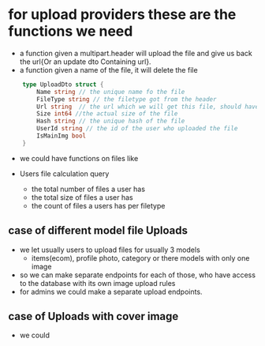 # for upload providers these are the functions we need

- a function given a multipart.header will upload the file and give us back the url{Or an update dto Containing url}.
- a function given a name of the file, it will delete the file

```go
    type UploadDto struct {
        Name string // the unique name fo the file
        FileType string // the filetype got from the header
        Url string  // the url which we will get this file, should have ip or domain
        Size int64 //the actual size of the file
        Hash string // the unique hash of the file
        UserId string // the id of the user who uploaded the file
        IsMainImg bool
    }

```

- we could have functions on files like

- Users file calculation query
  - the total number of files a user has
  - the total size of files a user has
  - the count of files a users has per filetype

## case of different model file Uploads

- we let usually users to upload files for usually 3 models
  - items(ecom), profile photo, category or there models with only one image
- so we can make separate endpoints for each of those, who have access to the database with its own image upload rules
- for admins we could make a separate upload endpoints.

## case of Uploads with cover image

- we could
